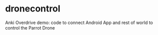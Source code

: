 # dronecontrol
Anki Overdrive demo: code to connect Android App and rest of world to control the Parrot Drone
